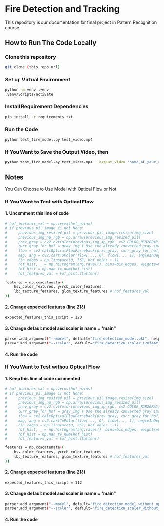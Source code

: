 # Fire Detection and Tracking
This repository is our documentation for final project in Pattern Recognition course. 

## How to Run The Code Locally
### Clone this repository
```bash
git clone (this repo url)
```

### Set up Virtual Environment
```bash
python -m venv .venv
.venv/Scripts/activate
```

### Install Requirement Dependencies
```bash
pip install -r requirements.txt
```

### Run the Code
```bash
python test_fire_model.py test_video.mp4
```

### If You Want to Save the Output Video, then
```bash
python test_fire_model.py test_video.mp4 --output_video 'name_of_your_output_video.mp4/avi'
```

## Notes
You Can Choose to Use Model with Optical Flow or Not
### If You Want to Test with Optical Flow
#### 1. Uncomment this line of code
```bash
# hof_features_val = np.zeros(hof_nbins)
# if previous_pil_image is not None:
#     previous_img_resized_pil = previous_pil_image.resize(img_size)
#     previous_img_np_rgb = np.array(previous_img_resized_pil)
#     prev_gray = cv2.cvtColor(previous_img_np_rgb, cv2.COLOR_RGB2GRAY)
#     curr_gray_for_hof = gray_img # Use the already converted gray image for HOF
#     flow = cv2.calcOpticalFlowFarneback(prev_gray, curr_gray_for_hof, None, 0.5, 3, 15, 3, 5, 1.2, 0)
#     mag, ang = cv2.cartToPolar(flow[..., 0], flow[..., 1], angleInDegrees=True)
#     bin_edges = np.linspace(0, 360, hof_nbins + 1)
#     hof_hist, _ = np.histogram(ang.ravel(), bins=bin_edges, weights=mag.ravel(), density=True)
#     hof_hist = np.nan_to_num(hof_hist)
#     hof_features_val = hof_hist.flatten()

features = np.concatenate((
    hsv_color_features, ycrcb_color_features,
    lbp_texture_features, glcm_texture_features # hof_features_val
))
```
#### 2. Change expected features (line 218)
```bash
expected_features_this_script = 120
```

#### 3. Change default model and scaler in __name__ = "main"
```bash
parser.add_argument("--model", default="fire_detection_model.pkl", help="Path to the trained model file.")
parser.add_argument("--scaler", default="fire_detection_scaler_120feat.pkl", help="Path to the scaler file.")
```

#### 4. Run the code

### If You Want to Test withou Optical Flow
#### 1. Keep this line of code commented
```bash
# hof_features_val = np.zeros(hof_nbins)
# if previous_pil_image is not None:
#     previous_img_resized_pil = previous_pil_image.resize(img_size)
#     previous_img_np_rgb = np.array(previous_img_resized_pil)
#     prev_gray = cv2.cvtColor(previous_img_np_rgb, cv2.COLOR_RGB2GRAY)
#     curr_gray_for_hof = gray_img # Use the already converted gray image for HOF
#     flow = cv2.calcOpticalFlowFarneback(prev_gray, curr_gray_for_hof, None, 0.5, 3, 15, 3, 5, 1.2, 0)
#     mag, ang = cv2.cartToPolar(flow[..., 0], flow[..., 1], angleInDegrees=True)
#     bin_edges = np.linspace(0, 360, hof_nbins + 1)
#     hof_hist, _ = np.histogram(ang.ravel(), bins=bin_edges, weights=mag.ravel(), density=True)
#     hof_hist = np.nan_to_num(hof_hist)
#     hof_features_val = hof_hist.flatten()

features = np.concatenate((
    hsv_color_features, ycrcb_color_features,
    lbp_texture_features, glcm_texture_features # hof_features_val
))
```
#### 2. Change expected features (line 218)
```bash
expected_features_this_script = 112
```

#### 3. Change default model and scaler in __name__ = "main"
```bash
parser.add_argument("--model", default="fire_detection_model_without_optflow.pkl", help="Path to the trained model file.")
parser.add_argument("--scaler", default="fire_detection_scaler_without_optflow.pkl", help="Path to the scaler file.")
```

#### 4. Run the code